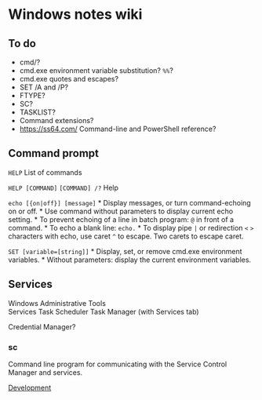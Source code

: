 # Windows notes wiki

## To do
* cmd/?
* cmd.exe environment variable substitution? `%%`?
* cmd.exe quotes and escapes?
* SET /A and /P?
* FTYPE?
* SC?
* TASKLIST?
* Command extensions?
* https://ss64.com/
	Command-line and PowerShell reference?


## Command prompt

`HELP`
	List of commands

`HELP [COMMAND]`
`[COMMAND] /?`
	Help

`echo [{on|off}] [message]`
	* Display messages, or turn command-echoing on or off.
	* Use command without parameters to display current echo setting.
	* To prevent echoing of a line in batch program: `@` in front of a
	  command.
	* To echo a blank line: `echo.`
	* To display pipe `|` or redirection `<` `>` characters with echo, use
	  caret `^` to escape. Two carets to escape caret.

`SET [variable=[string]]`
	* Display, set, or remove cmd.exe environment variables.
	* Without parameters: display the current environment variables.


## Services

Windows Administrative Tools\
	Services
	Task Scheduler
	Task Manager (with Services tab)

Credential Manager?


### sc
Command line program for communicating with the Service Control Manager and
services.


[Development](development.md)
